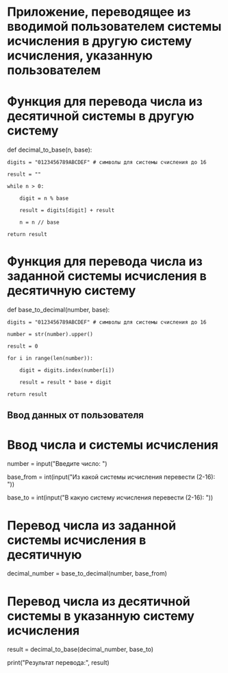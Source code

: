 # Приложение, переводящее из вводимой пользователем системы исчисления в другую систему исчисления, указанную пользователем

# Функция для перевода числа из десятичной системы в другую систему

def decimal_to_base(n, base):

    digits = "0123456789ABCDEF" # символы для системы счисления до 16

    result = ""

    while n > 0:

        digit = n % base

        result = digits[digit] + result

        n = n // base

    return result

# Функция для перевода числа из заданной системы исчисления в десятичную систему

def base_to_decimal(number, base):

    digits = "0123456789ABCDEF" # символы для системы счисления до 16

    number = str(number).upper()

    result = 0

    for i in range(len(number)):

        digit = digits.index(number[i])

        result = result * base + digit
        
    return result

## Ввод данных от пользователя

# Ввод числа и системы исчисления

number = input("Введите число: ")

base_from = int(input("Из какой системы исчисления перевести (2-16): "))

base_to = int(input("В какую систему исчисления перевести (2-16): "))

# Перевод числа из заданной системы исчисления в десятичную

decimal_number = base_to_decimal(number, base_from)

# Перевод числа из десятичной системы в указанную систему исчисления

result = decimal_to_base(decimal_number, base_to)

print("Результат перевода:", result)